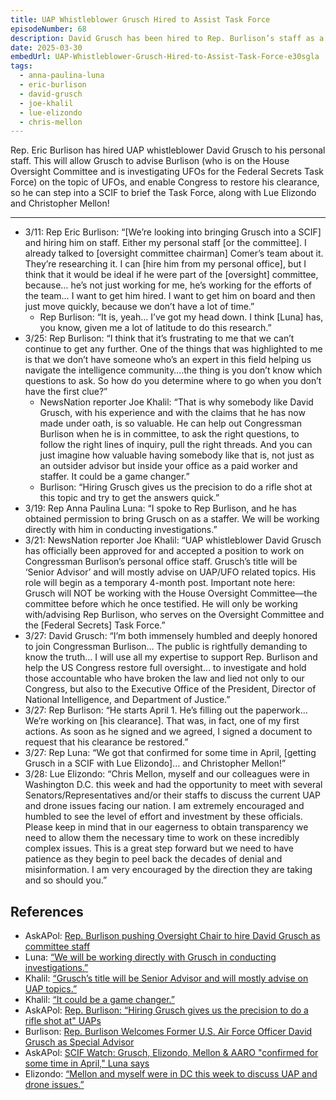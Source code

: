```yaml
---
title: UAP Whistleblower Grusch Hired to Assist Task Force
episodeNumber: 68
description: David Grusch has been hired to Rep. Burlison’s staff as a UAP advisor.
date: 2025-03-30
embedUrl: UAP-Whistleblower-Grusch-Hired-to-Assist-Task-Force-e30sgla
tags:
  - anna-paulina-luna
  - eric-burlison
  - david-grusch
  - joe-khalil
  - lue-elizondo
  - chris-mellon
---
```


Rep. Eric Burlison has hired UAP whistleblower David Grusch to his personal staff. This will allow Grusch to advise Burlison (who is on the House Oversight Committee and is investigating UFOs for the Federal Secrets Task Force) on the topic of UFOs, and enable Congress to restore his clearance, so he can step into a SCIF to brief the Task Force, along with Lue Elizondo and Christopher Mellon!

---

- 3/11: Rep Eric Burlison: “[We’re looking into bringing Grusch into a SCIF] and hiring him on staff. Either my personal staff [or the committee]. I already talked to [oversight committee chairman] Comer’s team about it. They’re researching it. I can [hire him from my personal office], but I think that it would be ideal if he were part of the [oversight] committee, because… he’s not just working for me, he’s working for the efforts of the team… I want to get him hired. I want to get him on board and then just move quickly, because we don’t have a lot of time.”
  - Rep Burlison: “It is, yeah… I’ve got my head down. I think [Luna] has, you know, given me a lot of latitude to do this research.”
- 3/25: Rep Burlison: “I think that it’s frustrating to me that we can’t continue to get any further. One of the things that was highlighted to me is that we don’t have someone who’s an expert in this field helping us navigate the intelligence community….the thing is you don’t know which questions to ask. So how do you determine where to go when you don’t have the first clue?”
  - NewsNation reporter Joe Khalil: “That is why somebody like David Grusch, with his experience and with the claims that he has now made under oath, is so valuable. He can help out Congressman Burlison when he is in committee, to ask the right questions, to follow the right lines of inquiry, pull the right threads. And you can just imagine how valuable having somebody like that is, not just as an outsider advisor but inside your office as a paid worker and staffer. It could be a game changer.”
  - Burlison: “Hiring Grusch gives us the precision to do a rifle shot at this topic and try to get the answers quick.”
- 3/19: Rep Anna Paulina Luna: “I spoke to Rep Burlison, and he has obtained permission to bring Grusch on as a staffer. We will be working directly with him in conducting investigations.”
- 3/21: NewsNation reporter Joe Khalil: “UAP whistleblower David Grusch has officially been approved for and accepted a position to work on Congressman Burlison’s personal office staff. Grusch’s title will be ‘Senior Advisor’ and will mostly advise on UAP/UFO related topics. His role will begin as a temporary 4-month post. Important note here: Grusch will NOT be working with the House Oversight Committee—the committee before which he once testified. He will only be working with/advising Rep Burlison, who serves on the Oversight Committee and the [Federal Secrets] Task Force.”
- 3/27: David Grusch: “I’m both immensely humbled and deeply honored to join Congressman Burlison… The public is rightfully demanding to know the truth… I will use all my expertise to support Rep. Burlison and help the US Congress restore full oversight… to investigate and hold those accountable who have broken the law and lied not only to our Congress, but also to the Executive Office of the President, Director of National Intelligence, and Department of Justice.” 
- 3/27: Rep Burlison: “He starts April 1. He’s filling out the paperwork… We’re working on [his clearance]. That was, in fact, one of my first actions. As soon as he signed and we agreed, I signed a document to request that his clearance be restored.”
- 3/27: Rep Luna: “We got that confirmed for some time in April, [getting Grusch in a SCIF with Lue Elizondo]… and Christopher Mellon!”
- 3/28: Lue Elizondo: “Chris Mellon, myself and our colleagues were in Washington D.C. this week and had the opportunity to meet with several Senators/Representatives and/or their staffs to discuss the current UAP and drone issues facing our nation. I am extremely encouraged and humbled to see the level of effort and investment by these officials. Please keep in mind that in our eagerness to obtain transparency we need to allow them the necessary time to work on these incredibly complex issues. This is a great step forward but we need to have patience as they begin to peel back the decades of denial and misinformation. I am very encouraged by the direction they are taking and so should you.”

## References

- AskAPol: [Rep. Burlison pushing Oversight Chair to hire David Grusch as committee staff](https://www.askapoluaps.com/p/burlison-pushing-comer-to-hire-ufo-whistleblower-david-grusch)
- Luna: [“We will be working directly with Grusch in conducting investigations.”](https://x.com/realannapaulina/status/1902416289856881040)
- Khalil: [“Grusch’s title will be Senior Advisor and will mostly advise on UAP topics.”](https://x.com/JoeKhalilTV/status/1903129094755061812)
- Khalil: [“It could be a game changer.”](https://x.com/TheUfoJoe/status/1903256235178332658)
- AskAPol: [Rep. Burlison: “Hiring Grusch gives us the precision to do a rifle shot at" UAPs](https://www.askapoluaps.com/p/burlison-says-grusch-gives-uap-caucus-precision)
- Burlison: [Rep. Burlison Welcomes Former U.S. Air Force Officer David Grusch as Special Advisor](https://burlison.house.gov/media/press-releases/rep-burlison-welcomes-former-us-air-force-officer-david-grusch-special-advisor)
- AskAPol: [SCIF Watch: Grusch, Elizondo, Mellon & AARO "confirmed for some time in April," Luna says](https://www.askapoluaps.com/p/grusch-elizondo-mellon-aaro-walk-into-a-scif)
- Elizondo: [“Mellon and myself were in DC this week to discuss UAP and drone issues.”](https://x.com/LueElizondo/status/1905656773748380043)
